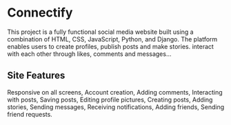 # Connectify
This project is a fully functional social media website built using a combination of HTML, CSS, JavaScript, Python, and Django. The platform enables users to create profiles, publish posts and make stories. interact with each other through likes, comments and messages...
## Site Features
Responsive on all screens,
Account creation,
Adding comments,
Interacting with posts,
Saving posts,
Editing profile pictures,
Creating posts,
Adding stories,
Sending messages,
Receiving notifications,
Adding friends,
Sending friend requests.

